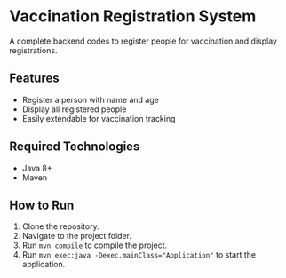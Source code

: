 # Vaccination Registration System

A complete backend codes to register people for vaccination and display registrations.

## Features
- Register a person with name and age
- Display all registered people
- Easily extendable for vaccination tracking

## Required Technologies
- Java 8+
- Maven

## How to Run
1. Clone the repository.
2. Navigate to the project folder.
3. Run `mvn compile` to compile the project.
4. Run `mvn exec:java -Dexec.mainClass="Application"` to start the application.
